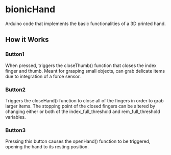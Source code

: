 # bionicHand

Arduino code that implements the basic functionalities of a 3D printed hand.

## How it Works

### Button1

When pressed, triggers the closeThumb() function that closes the index finger and thumb. Meant for grasping small objects, can grab delicate items due to integration of a force sensor.

### Button2

Triggers the closeHand() function to close all of the fingers in order to grab larger items. The stopping point of the closed fingers can be altered by changing either or both of the index_full_threshold and rem_full_threshold variables.

### Button3

Pressing this button causes the openHand() function to be triggered, opening the hand to its resting position.
